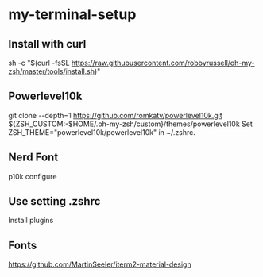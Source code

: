 # my-terminal-setup

## Install with curl
sh -c "$(curl -fsSL https://raw.githubusercontent.com/robbyrussell/oh-my-zsh/master/tools/install.sh)"

## Powerlevel10k
git clone --depth=1 https://github.com/romkatv/powerlevel10k.git ${ZSH_CUSTOM:-$HOME/.oh-my-zsh/custom}/themes/powerlevel10k
Set ZSH_THEME="powerlevel10k/powerlevel10k" in ~/.zshrc.

## Nerd Font
p10k configure

## Use setting .zshrc
Install plugins

## Fonts
https://github.com/MartinSeeler/iterm2-material-design
